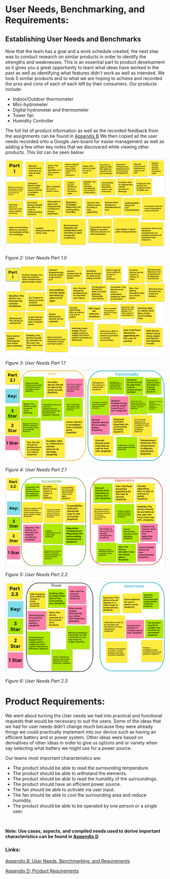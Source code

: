 

# User Needs, Benchmarking, and Requirements:

## Establishing User Needs and Benchmarks

Now that the team has a goal and a work schedule created, the next step was to conduct research on similar products in order to identify the strengths and weaknesses. This is an essential part to product development as it gives you a great opportunity to learn what ideas have worked in the past as well as identifying what features didn’t work as well as intended. We took 5 similar products and to what we are hoping to achieve and recorded the pros and cons of each of each left by their consumers. Our products include: 

* Indoor/Outdoor thermometer
* Mini-hydrometer
* Digital hydrometer and thermometer
* Tower fan
* Humidity Controller

The full list of product information as well as the recorded feedback from the assignments can be found in [Appendix B](/ASU-EGR314-Team-302.gitgub.io//Appendix/AppendixBUserNeeds) We then copied all the user needs recorded onto a Google Jam board for easier management as well as adding a few other key notes that we discovered while viewing other products. This list can be seen below: 

![Part 1.0 figure](https://raw.githubusercontent.com/ASU-EGR314-Team-302/ASU-EGR314-Team-302.gitgub.io/main/docs/assets/images/Part1.0.png)

*Figure 2: User Needs Part 1.0*

![Part 1.1 figure](https://raw.githubusercontent.com/ASU-EGR314-Team-302/ASU-EGR314-Team-302.gitgub.io/main/docs/assets/images/Part1.1.png)

*Figure 3: User Needs Part 1.1*

![Part 2.1 figure](https://raw.githubusercontent.com/ASU-EGR314-Team-302/ASU-EGR314-Team-302.gitgub.io/main/docs/assets/images/Part2.1.png)

*Figure 4: User Needs Part 2.1*

![Part 2.2 figure](https://raw.githubusercontent.com/ASU-EGR314-Team-302/ASU-EGR314-Team-302.gitgub.io/main/docs/assets/images/Part2.2.png)

*Figure 5: User Needs Part 2.2*

![Part 2.3 figure](https://raw.githubusercontent.com/ASU-EGR314-Team-302/ASU-EGR314-Team-302.gitgub.io/main/docs/assets/images/Part2.3.png) 

*Figure 6: User Needs Part 2.3*


# Product Requirements:

We went about turning the User needs we had  into practical and functional requests that would be necessary to suit the users. Some of the ideas that we had for user needs didn’t change much because they were already things we could practically implement into our device such as having an efficient battery and or power system.  Other ideas were based on derivatives of other ideas in order to give us options and or variety when say selecting what battery we might use for a power source.



Our teams most important characteristics are: 
* The product should be able to read the surrounding temperature.
* The product should be able to withstand the elements.
* The product should be able to read the humidity of the surroundings.
* The product should have an efficient power source.
* The fan should be able to activate via user input.
* The fan should be able to cool the surrounding area and reduce humidity.
* The product should be able to be operated by one person or a single user.

<br> 

**Note: Use cases, aspects, and compiled needs used to derive important characteristics can be found in [Appendix D](/ASU-EGR314-Team-302.gitgub.io//Appendix/AppendixDRequirements)**



### Links:

[Appendix B: User Needs, Benchmarking, and Requirements](/ASU-EGR314-Team-302.gitgub.io//Appendix/AppendixBUserNeeds)

[Appendix D: Product Requirements](/ASU-EGR314-Team-302.gitgub.io//Appendix/AppendixDRequirements)
